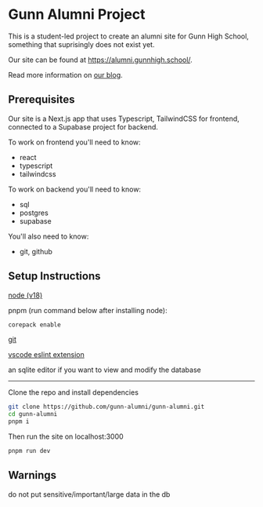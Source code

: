 # Gunn Alumni Project
This is a student-led project to create an alumni site for Gunn High School, something that suprisingly does not exist yet.

Our site can be found at https://alumni.gunnhigh.school/.

Read more information on [our blog](https://blog.gunnhigh.school).

## Prerequisites
Our site is a Next.js app that uses Typescript, TailwindCSS for frontend, connected to a Supabase project for backend.

To work on frontend you'll need to know:
- react
- typescript
- tailwindcss 

To work on backend you'll need to know:
- sql
- postgres
- supabase

You'll also need to know:
- git, github

## Setup Instructions

[node (v18)](https://nodejs.org/en/download/)

pnpm (run command below after installing node):
```bash
corepack enable
```

[git](https://git-scm.com/downloads)

[vscode eslint extension](https://marketplace.visualstudio.com/items?itemName=dbaeumer.vscode-eslint)

an sqlite editor if you want to view and modify the database

---

Clone the repo and install dependencies
```bash
git clone https://github.com/gunn-alumni/gunn-alumni.git
cd gunn-alumni
pnpm i
```
Then run the site on localhost:3000
```bash
pnpm run dev
```

## Warnings
do not put sensitive/important/large data in the db
